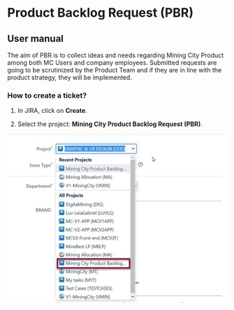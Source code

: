 # Product Backlog Request (PBR) 
## User manual

The aim of PBR is to collect ideas and needs regarding Mining City Product among both MC
Users and company employees. Submitted requests are going to be scrutinized by the Product
Team and if they are in line with the product strategy, they will be implemented.

### How to create a ticket?
1.	In JIRA, click on **Create**.

2.	Select the project: **Mining City Product Backlog Request (PBR)**.


![alt text](https://github.com/WiolaLesniak/job_assignment/blob/main/Picture1.jpg)




